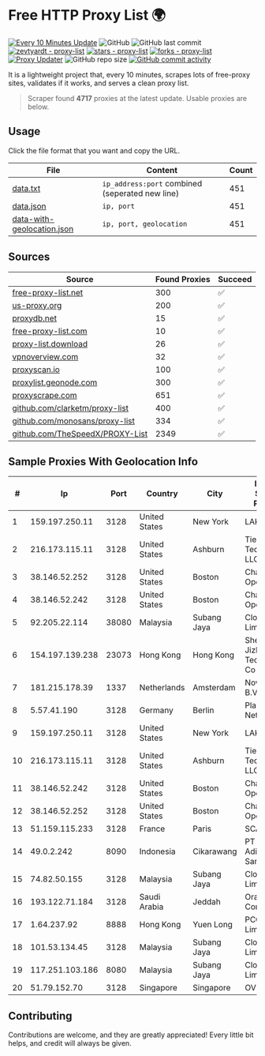 
# Free HTTP Proxy List 🌍

[![Every 10 Minutes Update](https://github.com/mertguvencli/http-proxy-list/actions/workflows/main.yml/badge.svg?branch=main)](https://github.com/mertguvencli/http-proxy-list/actions/workflows/main.yml)
![GitHub](https://img.shields.io/github/license/mertguvencli/http-proxy-list)
![GitHub last commit](https://img.shields.io/github/last-commit/mertguvencli/http-proxy-list)
[![zevtyardt - proxy-list](https://img.shields.io/static/v1?label=zevtyardt&message=proxy-list&color=blue&logo=github)](https://github.com/zevtyardt/proxy-list "Go to GitHub repo")
[![stars - proxy-list](https://img.shields.io/github/stars/zevtyardt/proxy-list?style=social)](https://github.com/zevtyardt/proxy-list)
[![forks - proxy-list](https://img.shields.io/github/forks/zevtyardt/proxy-list?style=social)](https://github.com/zevtyardt/proxy-list)
[![Proxy Updater](https://github.com/zevtyardt/proxy-list/workflows/Proxy%20Updater/badge.svg)](https://github.com/zevtyardt/proxy-list/actions?query=workflow:"Proxy+Updater")
![GitHub repo size](https://img.shields.io/github/repo-size/zevtyardt/proxy-list)
[![GitHub commit activity](https://img.shields.io/github/commit-activity/m/zevtyardt/proxy-list?logo=commits)](https://github.com/zevtyardt/proxy-list/commits/main)

It is a lightweight project that, every 10 minutes, scrapes lots of free-proxy sites, validates if it works, and serves a clean proxy list.

> Scraper found **4717** proxies at the latest update. Usable proxies are below.

## Usage

Click the file format that you want and copy the URL.

|File|Content|Count|
|----|-------|-----|
|[data.txt](https://raw.githubusercontent.com/mertguvencli/http-proxy-list/main/proxy-list/data.txt)|`ip_address:port` combined (seperated new line)|451|
|[data.json](https://raw.githubusercontent.com/mertguvencli/http-proxy-list/main/proxy-list/data.json)|`ip, port`|451|
|[data-with-geolocation.json](https://raw.githubusercontent.com/mertguvencli/http-proxy-list/main/proxy-list/data-with-geolocation.json)|`ip, port, geolocation`|451|

## Sources

|Source|Found Proxies|Succeed|
|------|-------------|-------|
|[free-proxy-list.net](https://free-proxy-list.net)|300|✅|
|[us-proxy.org](https://www.us-proxy.org)|200|✅|
|[proxydb.net](http://proxydb.net)|15|✅|
|[free-proxy-list.com](https://free-proxy-list.com/?page=&port=&type%5B%5D=http&type%5B%5D=https&up_time=0&search=Search)|10|✅|
|[proxy-list.download](https://www.proxy-list.download/HTTP)|26|✅|
|[vpnoverview.com](https://vpnoverview.com/privacy/anonymous-browsing/free-proxy-servers)|32|✅|
|[proxyscan.io](https://www.proxyscan.io)|100|✅|
|[proxylist.geonode.com](https://proxylist.geonode.com/api/proxy-list?limit=300&page=1&sort_by=lastChecked&sort_type=desc&protocols=http,https)|300|✅|
|[proxyscrape.com](https://api.proxyscrape.com/v2/?request=displayproxies&protocol=http&timeout=10000&country=all&ssl=all&anonymity=all)|651|✅|
|[github.com/clarketm/proxy-list](https://raw.githubusercontent.com/clarketm/proxy-list/master/proxy-list-raw.txt)|400|✅|
|[github.com/monosans/proxy-list](https://raw.githubusercontent.com/monosans/proxy-list/main/proxies/http.txt)|334|✅|
|[github.com/TheSpeedX/PROXY-List](https://raw.githubusercontent.com/TheSpeedX/PROXY-List/master/http.txt)|2349|✅|


## Sample Proxies With Geolocation Info

|#|Ip|Port|Country|City|Internet Service Provider|
|-|--|----|-------|----|-------------------------|
|1|159.197.250.11|3128|United States|New York|LAKSH|
|2|216.173.115.11|3128|United States|Ashburn|Tier.Net Technologies LLC|
|3|38.146.52.252|3128|United States|Boston|Charles River Operation|
|4|38.146.52.242|3128|United States|Boston|Charles River Operation|
|5|92.205.22.114|38080|Malaysia|Subang Jaya|Cloudie Limited|
|6|154.197.139.238|23073|Hong Kong|Hong Kong|Shenzhen Jizhan Technology Co Ltd|
|7|181.215.178.39|1337|Netherlands|Amsterdam|NovoServe B.V.|
|8|5.57.41.190|3128|Germany|Berlin|Planetary-Networks|
|9|159.197.250.11|3128|United States|New York|LAKSH|
|10|216.173.115.11|3128|United States|Ashburn|Tier.Net Technologies LLC|
|11|38.146.52.242|3128|United States|Boston|Charles River Operation|
|12|38.146.52.252|3128|United States|Boston|Charles River Operation|
|13|51.159.115.233|3128|France|Paris|SCALEWAY|
|14|49.0.2.242|8090|Indonesia|Cikarawang|PT Usaha Adi Sanggoro|
|15|74.82.50.155|3128|Malaysia|Subang Jaya|Cloudie Limited|
|16|193.122.71.184|3128|Saudi Arabia|Jeddah|Oracle Corporation|
|17|1.64.237.92|8888|Hong Kong|Yuen Long|PCCW IMS Limited|
|18|101.53.134.45|3128|Malaysia|Subang Jaya|Cloudie Limited|
|19|117.251.103.186|8080|Malaysia|Subang Jaya|Cloudie Limited|
|20|51.79.152.70|3128|Singapore|Singapore|OVH SAS|



## Contributing

Contributions are welcome, and they are greatly appreciated! Every
little bit helps, and credit will always be given.


